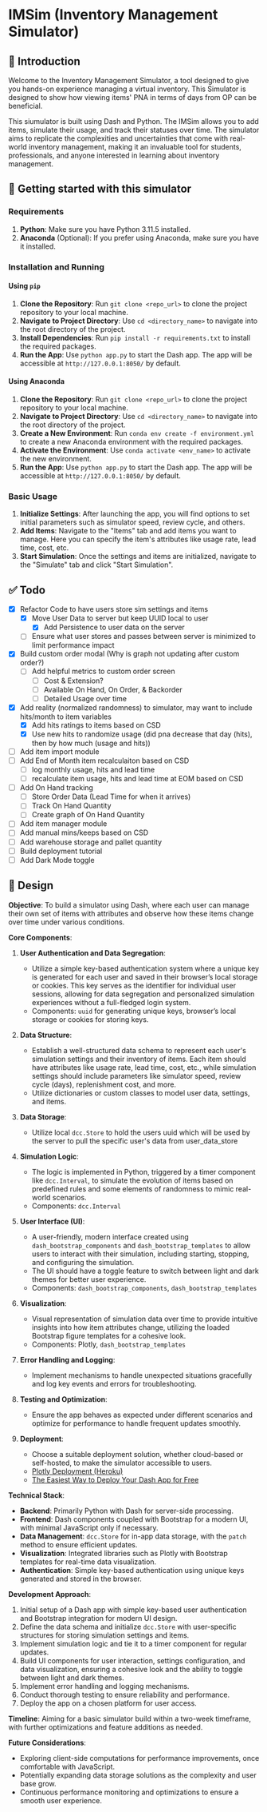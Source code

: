 # IMSim (Inventory Management Simulator)

## 👋 Introduction

Welcome to the Inventory Management Simulator, a tool designed to give you hands-on experience managing a virtual inventory. This Simulator is designed to show how viewing items' PNA in terms of days from OP can be beneficial.

This siumulator is built using Dash and Python. The IMSim allows you to add items, simulate their usage, and track their statuses over time. The simulator aims to replicate the complexities and uncertainties that come with real-world inventory management, making it an invaluable tool for students, professionals, and anyone interested in learning about inventory management.

## 🚀 Getting started with this simulator

### Requirements

1. **Python**: Make sure you have Python 3.11.5 installed.
2. **Anaconda** (Optional): If you prefer using Anaconda, make sure you have it installed.

### Installation and Running

#### Using `pip`

1. **Clone the Repository**: Run `git clone <repo_url>` to clone the project repository to your local machine.
2. **Navigate to Project Directory**: Use `cd <directory_name>` to navigate into the root directory of the project.
3. **Install Dependencies**: Run `pip install -r requirements.txt` to install the required packages.
4. **Run the App**: Use `python app.py` to start the Dash app. The app will be accessible at `http://127.0.0.1:8050/` by default.

#### Using Anaconda

1. **Clone the Repository**: Run `git clone <repo_url>` to clone the project repository to your local machine.
2. **Navigate to Project Directory**: Use `cd <directory_name>` to navigate into the root directory of the project.
3. **Create a New Environment**: Run `conda env create -f environment.yml` to create a new Anaconda environment with the required packages.
4. **Activate the Environment**: Use `conda activate <env_name>` to activate the new environment.
5. **Run the App**: Use `python app.py` to start the Dash app. The app will be accessible at `http://127.0.0.1:8050/` by default.

### Basic Usage

1. **Initialize Settings**: After launching the app, you will find options to set initial parameters such as simulator speed, review cycle, and others.
2. **Add Items**: Navigate to the "Items" tab and add items you want to manage. Here you can specify the item's attributes like usage rate, lead time, cost, etc.
3. **Start Simulation**: Once the settings and items are initialized, navigate to the "Simulate" tab and click "Start Simulation".

## ✅ Todo

- [x] Refactor Code to have users store sim settings and items
  - [x] Move User Data to server but keep UUID local to user
    - [x] Add Persistence to user data on the server
  - [ ] Ensure what user stores and passes between server is minimized to limit performance impact
- [x] Build custom order modal (Why is graph not updating after custom order?)
  - [ ] Add helpful metrics to custom order screen
    - [ ] Cost & Extension?
    - [ ] Available On Hand, On Order, & Backorder
    - [ ] Detailed Usage over time
- [x] Add reality (normalized randomness) to simulator, may want to include hits/month to item variables
  - [x] Add hits ratings to items based on CSD
  - [x] Use new hits to randomize usage (did pna decrease that day (hits), then by how much (usage and hits))
- [ ] Add item import module
- [ ] Add End of Month item recalculaiton based on CSD
  - [ ] log monthly usage, hits and lead time
  - [ ] recalculate item usage, hits and lead time at EOM based on CSD
- [ ] Add On Hand tracking
  - [ ] Store Order Data (Lead Time for when it arrives)
  - [ ] Track On Hand Quantity
  - [ ] Create graph of On Hand Quantity
- [ ] Add item manager module
- [ ] Add manual mins/keeps based on CSD
- [ ] Add warehouse storage and pallet quantity
- [ ] Build deployment tutorial
- [ ] Add Dark Mode toggle

## 📄 Design

**Objective**: To build a simulator using Dash, where each user can manage their own set of items with attributes and observe how these items change over time under various conditions.

**Core Components**:

1. **User Authentication and Data Segregation**:
    - Utilize a simple key-based authentication system where a unique key is generated for each user and saved in their browser’s local storage or cookies. This key serves as the identifier for individual user sessions, allowing for data segregation and personalized simulation experiences without a full-fledged login system.
    - Components: `uuid` for generating unique keys, browser’s local storage or cookies for storing keys.

2. **Data Structure**:
    - Establish a well-structured data schema to represent each user's simulation settings and their inventory of items. Each item should have attributes like usage rate, lead time, cost, etc., while simulation settings should include parameters like simulator speed, review cycle (days), replenishment cost, and more.
    - Utilize dictionaries or custom classes to model user data, settings, and items.

3. **Data Storage**:
    - Utilize local `dcc.Store` to hold the users uuid which will be used by the server to pull the specific user's data from user_data_store

4. **Simulation Logic**:
    - The logic is implemented in Python, triggered by a timer component like `dcc.Interval`, to simulate the evolution of items based on predefined rules and some elements of randomness to mimic real-world scenarios.
    - Components: `dcc.Interval`

5. **User Interface (UI)**:
    - A user-friendly, modern interface created using `dash_bootstrap_components` and `dash_bootstrap_templates` to allow users to interact with their simulation, including starting, stopping, and configuring the simulation.
    - The UI should have a toggle feature to switch between light and dark themes for better user experience.
    - Components: `dash_bootstrap_components`, `dash_bootstrap_templates`

6. **Visualization**:
    - Visual representation of simulation data over time to provide intuitive insights into how item attributes change, utilizing the loaded Bootstrap figure templates for a cohesive look.
    - Components: Plotly, `dash_bootstrap_templates`

7. **Error Handling and Logging**:
    - Implement mechanisms to handle unexpected situations gracefully and log key events and errors for troubleshooting.

8. **Testing and Optimization**:
    - Ensure the app behaves as expected under different scenarios and optimize for performance to handle frequent updates smoothly.

9. **Deployment**:
    - Choose a suitable deployment solution, whether cloud-based or self-hosted, to make the simulator accessible to users.
    - [Plotly Deployment (Heroku)](https://dash.plotly.com/deployment)
    - [The Easiest Way to Deploy Your Dash App for Free](https://towardsdatascience.com/the-easiest-way-to-deploy-your-dash-app-for-free-f92c575bb69e)

**Technical Stack**:

- **Backend**: Primarily Python with Dash for server-side processing.
- **Frontend**: Dash components coupled with Bootstrap for a modern UI, with minimal JavaScript only if necessary.
- **Data Management**: `dcc.Store` for in-app data storage, with the `patch` method to ensure efficient updates.
- **Visualization**: Integrated libraries such as Plotly with Bootstrap templates for real-time data visualization.
- **Authentication**: Simple key-based authentication using unique keys generated and stored in the browser.

**Development Approach**:

1. Initial setup of a Dash app with simple key-based user authentication and Bootstrap integration for modern UI design.
2. Define the data schema and initialize `dcc.Store` with user-specific structures for storing simulation settings and items.
3. Implement simulation logic and tie it to a timer component for regular updates.
4. Build UI components for user interaction, settings configuration, and data visualization, ensuring a cohesive look and the ability to toggle between light and dark themes.
5. Implement error handling and logging mechanisms.
6. Conduct thorough testing to ensure reliability and performance.
7. Deploy the app on a chosen platform for user access.

**Timeline**: Aiming for a basic simulator build within a two-week timeframe, with further optimizations and feature additions as needed.

**Future Considerations**:

- Exploring client-side computations for performance improvements, once comfortable with JavaScript.
- Potentially expanding data storage solutions as the complexity and user base grow.
- Continuous performance monitoring and optimizations to ensure a smooth user experience.

